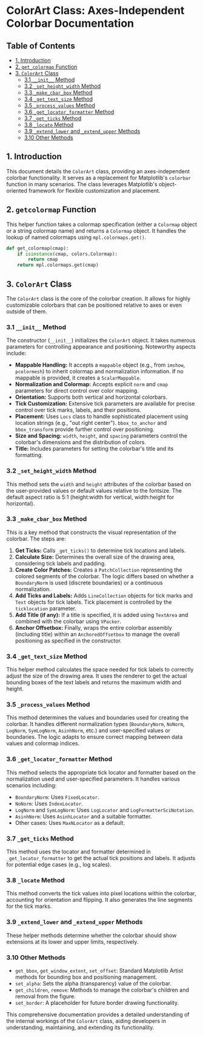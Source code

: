 # ColorArt Class: Axes-Independent Colorbar Documentation

## Table of Contents

* [1. Introduction](#1-introduction)
* [2. `get_colormap` Function](#2-getcolormap-function)
* [3. `ColorArt` Class](#3-colorart-class)
    * [3.1 `__init__` Method](#31-__init__-method)
    * [3.2 `_set_height_width` Method](#32-_set_height_width-method)
    * [3.3 `_make_cbar_box` Method](#33-_make_cbar_box-method)
    * [3.4 `_get_text_size` Method](#34-_get_text_size-method)
    * [3.5 `_process_values` Method](#35-_process_values-method)
    * [3.6 `_get_locator_formatter` Method](#36-_get_locator_formatter-method)
    * [3.7 `_get_ticks` Method](#37-_get_ticks-method)
    * [3.8 `_locate` Method](#38-_locate-method)
    * [3.9 `_extend_lower` and `_extend_upper` Methods](#39-_extend_lower-and-_extend_upper-methods)
    * [3.10 Other Methods](#310-other-methods)


<a name="1-introduction"></a>
## 1. Introduction

This document details the `ColorArt` class, providing an axes-independent colorbar functionality.  It serves as a replacement for Matplotlib's `colorbar` function in many scenarios. The class leverages Matplotlib's object-oriented framework for flexible customization and placement.


<a name="2-getcolormap-function"></a>
## 2. `getcolormap` Function

This helper function takes a colormap specification (either a `Colormap` object or a string colormap name) and returns a `Colormap` object.  It handles the lookup of named colormaps using `mpl.colormaps.get()`.

```python
def get_colormap(cmap):
    if isinstance(cmap, colors.Colormap):
        return cmap
    return mpl.colormaps.get(cmap)
```


<a name="3-colorart-class"></a>
## 3. `ColorArt` Class

The `ColorArt` class is the core of the colorbar creation.  It allows for highly customizable colorbars that can be positioned relative to axes or even outside of them.

<a name="31-__init__-method"></a>
### 3.1 `__init__` Method

The constructor (`__init__`) initializes the `ColorArt` object. It takes numerous parameters for controlling appearance and positioning.  Noteworthy aspects include:

* **Mappable Handling:** It accepts a `mappable` object (e.g., from `imshow`, `pcolormesh`) to inherit colormap and normalization information. If no mappable is provided, it creates a `ScalarMappable`.
* **Normalization and Colormap:** Accepts explicit `norm` and `cmap` parameters for direct control over color mapping.
* **Orientation:**  Supports both vertical and horizontal colorbars.
* **Tick Customization:** Extensive tick parameters are available for precise control over tick marks, labels, and their positions.
* **Placement:**  Uses `Locs` class to handle sophisticated placement using location strings (e.g., "out right center").  `bbox_to_anchor` and `bbox_transform` provide further control over positioning.
* **Size and Spacing:**  `width`, `height`, and `spacing` parameters control the colorbar's dimensions and the distribution of colors.
* **Title:** Includes parameters for setting the colorbar's title and its formatting.

<a name="32-_set_height_width-method"></a>
### 3.2 `_set_height_width` Method

This method sets the `width` and `height` attributes of the colorbar based on the user-provided values or default values relative to the fontsize.  The default aspect ratio is 5:1 (height:width for vertical, width:height for horizontal).

<a name="33-_make_cbar_box-method"></a>
### 3.3 `_make_cbar_box` Method

This is a key method that constructs the visual representation of the colorbar. The steps are:

1. **Get Ticks:** Calls `_get_ticks()` to determine tick locations and labels.
2. **Calculate Size:** Determines the overall size of the drawing area, considering tick labels and padding.
3. **Create Color Patches:** Creates a `PatchCollection` representing the colored segments of the colorbar.  The logic differs based on whether a `BoundaryNorm` is used (discrete boundaries) or a continuous normalization.
4. **Add Ticks and Labels:** Adds `LineCollection` objects for tick marks and `Text` objects for tick labels.  Tick placement is controlled by the `ticklocation` parameter.
5. **Add Title (if any):** If a title is specified, it is added using `TextArea` and combined with the colorbar using `VPacker`.
6. **Anchor Offsetbox:**  Finally, wraps the entire colorbar assembly (including title) within an `AnchoredOffsetbox` to manage the overall positioning as specified in the constructor.


<a name="34-_get_text_size-method"></a>
### 3.4 `_get_text_size` Method

This helper method calculates the space needed for tick labels to correctly adjust the size of the drawing area.  It uses the renderer to get the actual bounding boxes of the text labels and returns the maximum width and height.


<a name="35-_process_values-method"></a>
### 3.5 `_process_values` Method

This method determines the values and boundaries used for creating the colorbar. It handles different normalization types (`BoundaryNorm`, `NoNorm`, `LogNorm`, `SymLogNorm`, `AsinhNorm`, etc.) and user-specified values or boundaries.  The logic adapts to ensure correct mapping between data values and colormap indices.


<a name="36-_get_locator_formatter-method"></a>
### 3.6 `_get_locator_formatter` Method

This method selects the appropriate tick locator and formatter based on the normalization used and user-specified parameters. It handles various scenarios including:

* `BoundaryNorm`: Uses `FixedLocator`.
* `NoNorm`: Uses `IndexLocator`.
* `LogNorm` and `SymLogNorm`: Uses `LogLocator` and `LogFormatterSciNotation`.
* `AsinhNorm`: Uses `AsinhLocator` and a suitable formatter.
* Other cases: Uses `MaxNLocator` as a default.



<a name="37-_get_ticks-method"></a>
### 3.7 `_get_ticks` Method

This method uses the locator and formatter determined in `_get_locator_formatter` to get the actual tick positions and labels.  It adjusts for potential edge cases (e.g., log scales).


<a name="38-_locate-method"></a>
### 3.8 `_locate` Method

This method converts the tick values into pixel locations within the colorbar, accounting for orientation and flipping.  It also generates the line segments for the tick marks.


<a name="39-_extend_lower-and-_extend_upper-methods"></a>
### 3.9 `_extend_lower` and `_extend_upper` Methods

These helper methods determine whether the colorbar should show extensions at its lower and upper limits, respectively.


<a name="310-other-methods"></a>
### 3.10 Other Methods

* `get_bbox`, `get_window_extent`, `set_offset`: Standard Matplotlib Artist methods for bounding box and positioning management.
* `set_alpha`: Sets the alpha (transparency) value of the colorbar.
* `get_children`, `remove`: Methods to manage the colorbar's children and removal from the figure.
* `set_border`: A placeholder for future border drawing functionality.

This comprehensive documentation provides a detailed understanding of the internal workings of the `ColorArt` class, aiding developers in understanding, maintaining, and extending its functionality.
